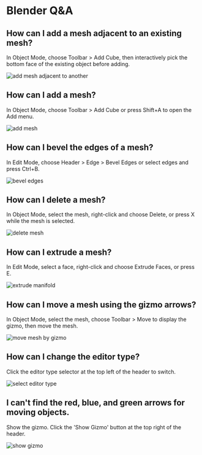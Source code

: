 # Blender Q&A

## How can I add a mesh adjacent to an existing mesh?

In Object Mode, choose Toolbar > Add Cube, then interactively pick the bottom face of the existing object before adding.

![add mesh adjacent to another](https://xhiroga.github.io/bqa/as/s/add-mesh-adjacent-to-another.gif)

## How can I add a mesh?

In Object Mode, choose Toolbar > Add Cube or press Shift+A to open the Add menu.

![add mesh](https://xhiroga.github.io/bqa/as/s/add-mesh.gif)

## How can I bevel the edges of a mesh?

In Edit Mode, choose Header > Edge > Bevel Edges or select edges and press Ctrl+B.

![bevel edges](https://xhiroga.github.io/bqa/as/s/bevel-edges.gif)

## How can I delete a mesh?

In Object Mode, select the mesh, right-click and choose Delete, or press X while the mesh is selected.

![delete mesh](https://xhiroga.github.io/bqa/as/s/delete-mesh.gif)

## How can I extrude a mesh?

In Edit Mode, select a face, right-click and choose Extrude Faces, or press E.

![extrude manifold](https://xhiroga.github.io/bqa/as/s/extrude-manifold.gif)

## How can I move a mesh using the gizmo arrows?

In Object Mode, select the mesh, choose Toolbar > Move to display the gizmo, then move the mesh.

![move mesh by gizmo](https://xhiroga.github.io/bqa/as/s/move-mesh-by-gizmo.gif)

## How can I change the editor type?

Click the editor type selector at the top left of the header to switch.

![select editor type](https://xhiroga.github.io/bqa/as/s/select-editor-type.gif)

## I can't find the red, blue, and green arrows for moving objects.

Show the gizmo. Click the 'Show Gizmo' button at the top right of the header.

![show gizmo](https://xhiroga.github.io/bqa/as/s/show-gizmo.gif)
